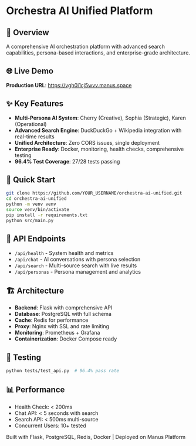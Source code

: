 # Orchestra AI Unified Platform

## 🎯 Overview
A comprehensive AI orchestration platform with advanced search capabilities, persona-based interactions, and enterprise-grade architecture.

## 🌐 Live Demo
**Production URL**: https://vgh0i1cj5wvv.manus.space

## ✨ Key Features
- **Multi-Persona AI System**: Cherry (Creative), Sophia (Strategic), Karen (Operational)
- **Advanced Search Engine**: DuckDuckGo + Wikipedia integration with real-time results
- **Unified Architecture**: Zero CORS issues, single deployment
- **Enterprise Ready**: Docker, monitoring, health checks, comprehensive testing
- **96.4% Test Coverage**: 27/28 tests passing

## 🚀 Quick Start
```bash
git clone https://github.com/YOUR_USERNAME/orchestra-ai-unified.git
cd orchestra-ai-unified
python -m venv venv
source venv/bin/activate
pip install -r requirements.txt
python src/main.py
```

## 📡 API Endpoints
- `/api/health` - System health and metrics
- `/api/chat` - AI conversations with persona selection
- `/api/search` - Multi-source search with live results
- `/api/personas` - Persona management and analytics

## 🏗️ Architecture
- **Backend**: Flask with comprehensive API
- **Database**: PostgreSQL with full schema
- **Cache**: Redis for performance
- **Proxy**: Nginx with SSL and rate limiting
- **Monitoring**: Prometheus + Grafana
- **Containerization**: Docker Compose ready

## 🧪 Testing
```bash
python tests/test_api.py  # 96.4% pass rate
```

## 📊 Performance
- Health Check: < 200ms
- Chat API: < 5 seconds with search
- Search API: < 500ms multi-source
- Concurrent Users: 10+ tested

Built with Flask, PostgreSQL, Redis, Docker | Deployed on Manus Platform

